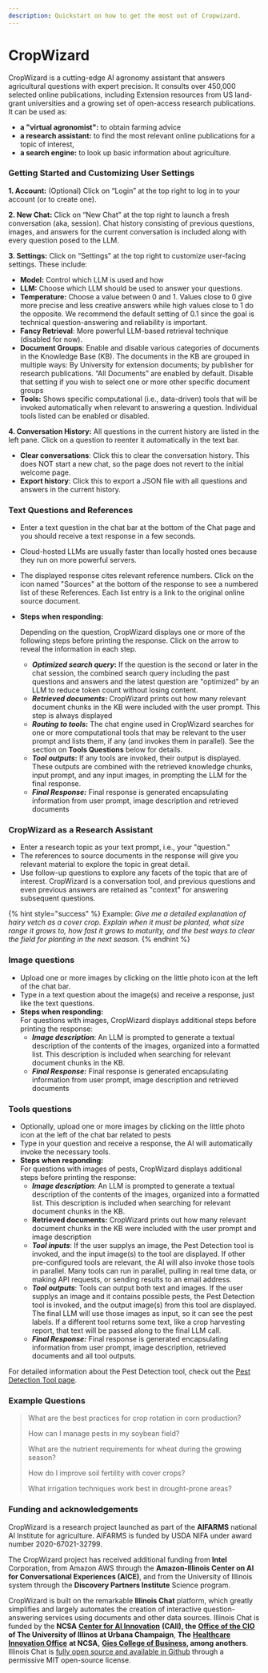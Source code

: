 ```yaml
---
description: Quickstart on how to get the most out of Cropwizard.
---
```


# CropWizard

CropWizard is a cutting-edge AI agronomy assistant that answers agricultural questions with expert precision. It consults over 450,000 selected online publications, including Extension resources from US land-grant universities and a growing set of open-access research publications. It can be used as:

* **a "virtual agronomist":** to obtain farming advice
* **a research assistant:** to find the most relevant online publications for a topic of interest,
* **a search engine:** to look up basic information about agriculture.

### **Getting Started and Customizing User Settings**

&#x20;**1. Account:** (Optional) Click on “Login” at the top right to log in to your account (or to create one).

&#x20;**2. New Chat:**  Click on “New Chat” at the top right to launch a fresh conversation (aka, session). Chat history consisting of previous questions, images, and answers for the current conversation is included along with every question posed to the LLM.

&#x20;**3. Settings:** Click on “Settings” at the top right to customize user-facing settings. These include:

* **Model:**  Control which LLM is used and how
* **LLM:**  Choose which LLM should be used to answer your questions.
* **Temperature:** Choose a value between 0 and 1.  Values close to 0 give more precise and less creative answers while high values close to 1 do the opposite. We recommend the default setting of 0.1 since the goal is technical question-answering and reliability is important.
* **Fancy Retrieval**:  More powerful LLM-based retrieval technique (disabled for now).
* **Document Groups**: Enable and disable various categories of documents in the Knowledge Base (KB). The documents in the KB are grouped in multiple ways: By University for extension documents; by publisher for research publications. “All Documents” are enabled by default. Disable that setting if you wish to select one or more other specific document groups
* **Tools:** Shows specific computational (i.e., data-driven) tools that will be invoked automatically when relevant to answering a question. Individual tools listed can be enabled or disabled.

&#x20;**4. Conversation History:**  All questions in the current history are listed in the left pane. Click on a question to reenter it automatically in the text bar.

* **Clear conversations**:  Click this to clear the conversation history. This does NOT start a new chat, so the page does not revert to the initial welcome page.
* **Export history**: Click this to export a JSON file with all questions and answers in the current history.

### **Text Questions and References**

* Enter a text question in the chat bar at the bottom of the Chat page and you should receive a text response in a few seconds.
* Cloud-hosted LLMs are usually faster than locally hosted ones because they run on more powerful servers.
* The displayed response cites relevant reference numbers. Click on the icon named "Sources" at the bottom of the response to see a numbered list of these References. Each list entry is a link to the original online source document.
*   **Steps when responding:**

    Depending on the question, CropWizard displays one or more of the following steps before printing the response. Click on the arrow to reveal the information in each step.

    * _**Optimized search query**_**:** If the question is the second or later in the chat session, the combined search query including the past questions and answers and the latest question are "optimized" by an LLM to reduce token count without losing content.
    * _**Retrieved documents**_**:** CropWizard prints out how many relevant document chunks in the KB were included with the user prompt. This step is always displayed
    * _**Routing to tools**_**:** The chat engine used in CropWizard searches for  one or more computational tools that may be relevant to the user prompt and lists them, if any (and invokes them in parallel). See the section on **Tools Questions** below for details.
    * _**Tool outputs**_**:** If any tools are invoked, their output is displayed. These outputs are combined with the retrieved knowledge chunks, input prompt, and any input images, in prompting the LLM for the final response.
    * _**Final Response:**_ Final response is generated encapsulating information from user prompt, image description and retrieved documents

### **CropWizard as a Research Assistant**

* Enter a research topic as your text prompt, i.e., your "question."
* The references to source documents in the response will give you relevant material to explore the topic in great detail.
* Use follow-up questions to explore any facets of the topic that are of interest. CropWizard is a conversation tool, and previous questions and even previous answers are retained as "context" for answering subsequent questions.

{% hint style="success" %}
Example: _Give me a detailed explanation of hairy vetch as a cover crop. Explain when it must be planted, what size range it grows to, how fast it grows to maturity, and the best ways to clear the field for planting in the next season._
{% endhint %}

### Image questions

* Upload one or more images by clicking on the little photo icon at the left of the chat bar.
* Type in a text question about the image(s) and receive a response, just like the text questions.
* **Steps when responding:**\
  For questions with images, CropWizard displays additional steps before printing the response:
  * _**Image description**_: An LLM is prompted to generate a textual description of the contents of the images, organized into a formatted list. This description is included when searching for relevant document chunks in the KB.
  * _**Final Response:**_ Final response is generated encapsulating information from user prompt, image description and retrieved documents

### **Tools questions**

* Optionally, upload one or more images by clicking on the little photo icon at the left of the chat bar related to pests
* Type in your question and receive a response, the AI will automatically invoke the necessary tools.
* **Steps when responding:**\
  For questions with images of pests, CropWizard displays additional steps before printing the response:
  * _**Image description**_: An LLM is prompted to generate a textual description of the contents of the images, organized into a formatted list. This description is included when searching for relevant document chunks in the KB.
  * **Retrieved documents:** CropWizard prints out how many relevant document chunks in the KB were included with the user prompt and image description
  * _**Tool inputs**_: If the user supplys an image, the Pest Detection tool is invoked, and the input image(s) to the tool are displayed. If other pre-configured tools are relevant, the AI will also invoke those tools in parallel. Many tools can run in parallel, pulling in real time data, or making API requests, or sending results to an email address.
  * _**Tool outputs**_: Tools can output both text and images. If the user supplys an image and it contains possible pests, the Pest Detection tool is invoked, and the output image(s) from this tool are displayed. The final LLM will use those images as input, so it can see the pest labels. If a different tool returns some text, like a crop harvesting report, that text will be passed along to the final LLM call.
  * _**Final Response:**_ Final response is generated encapsulating information from user prompt, image description, retrieved documents and all tool outputs.

For detailed information about the Pest Detection tool, check out the [Pest Detection Tool page](https://app.gitbook.com/o/SfApyd80yHo8lLe0r7PA/s/vdrzNTxffjmyrhd2NKsD/~/changes/87/cropwizard/pest-detection-tool).

### Example Questions

> What are the best practices for crop rotation in corn production?
>
> How can I manage pests in my soybean field?
>
> What are the nutrient requirements for wheat during the growing season?
>
> How do I improve soil fertility with cover crops?
>
> What irrigation techniques work best in drought-prone areas?

### Funding and acknowledgements

CropWizard is a research project launched as part of the **AIFARMS** national AI Institute for agriculture. AIFARMS is funded by USDA NIFA under award number 2020-67021-32799.

The CropWizard project has received additional funding from **Intel** Corporation, from Amazon AWS through the **Amazon-Illinois Center on AI for Conversational Experiences (AICE)**, and from the University of Illinois system through the **Discovery Partners Institute** Science program.

CropWizard is built on the remarkable **Illinois Chat** platform, which greatly simplifies and largely automates the creation of interactive question-answering services using documents and other data sources. Illinois Chat is funded by the **NCSA** [**Center for AI Innovation**](https://ai.ncsa.illinois.edu/) **(CAII), the** [**Office of the CIO**](https://cio.illinois.edu/) **of The University of Illinos at Urbana Champaign**, **The** [**Healthcare Innovation Office**](https://www.ncsa.illinois.edu/research/health-sciences/healthcare-innovation-program-office/) **at NCSA,** [**Gies College of Business**](https://giesbusiness.illinois.edu/)**, among anothers**. Illinois Chat is [fully open source and available in Github](https://github.com/CAII-NCSA/uiuc-chat-frontend) through a permissive MIT open-source license.
